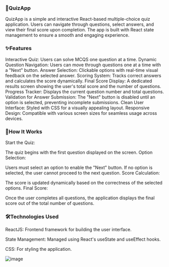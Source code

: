 ### 🎯QuizApp

QuizApp is a simple and interactive React-based multiple-choice quiz application. Users can navigate through questions, select answers, and view their final score upon completion. The app is built with React state management to ensure a smooth and engaging experience.

### ✨Features

Interactive Quiz: Users can solve MCQS one question at a time.
Dynamic Question Navigation: Users can move through questions one at a time with a "Next" button.
Answer Selection: Clickable options with real-time visual feedback on the selected answer.
Scoring System: Tracks correct answers and calculates the score dynamically.
Final Score Display: A dedicated results screen showing the user's total score and the number of questions.
Progress Tracker: Displays the current question number and total questions.
Validation for Answer Submission: The "Next" button is disabled until an option is selected, preventing incomplete submissions.
Clean User Interface: Styled with CSS for a visually appealing layout.
Responsive Design: Compatible with various screen sizes for seamless usage across devices.


### 🚀How It Works

Start the Quiz:

The quiz begins with the first question displayed on the screen.
Option Selection:

Users must select an option to enable the "Next" button.
If no option is selected, the user cannot proceed to the next question.
Score Calculation:

The score is updated dynamically based on the correctness of the selected options.
Final Score:

Once the user completes all questions, the application displays the final score out of the total number of questions.


### 🛠️Technologies Used

ReactJS: Frontend framework for building the user interface.

State Management: Managed using React's useState and useEffect hooks.

CSS: For styling the application.

![image](https://github.com/user-attachments/assets/8840c216-ae70-4941-9331-5abe7df1d7de)


